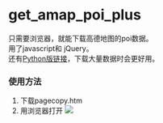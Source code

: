 # get_amap_poi_plus
只需要浏览器，就能下载高德地图的poi数据。<br>
用了javascript和 jQuery。<br>
还有<a href="https://github.com/rtyfghvbnlndl/get_amap_POI_data">Python版链接</a>，下载大量数据时会更好用。

### 使用方法 
1. 下载pagecopy.htm
2. 用浏览器打开
<img src="https://github.com/rtyfghvbnlndl/get_amap_poi_plus/blob/main/%E6%9C%AA%E6%A0%87%E9%A2%98-1.png"></img>
